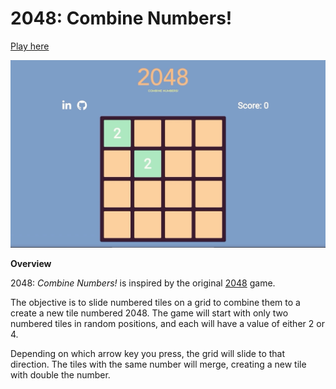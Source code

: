 # 2048: Combine Numbers!

[Play here](https://apolloskim.github.io/that-game-app/)

![Alt Text](2048-demo.gif)

**Overview**

2048: *Combine Numbers!* is inspired by the original [2048](https://play2048.co/) game.

The objective is to slide numbered tiles on a grid to combine them to a create a new tile numbered 2048. The game will start with only two numbered tiles in random positions, and each will have a value of either 2 or 4.

Depending on which arrow key you press, the grid will slide to that direction. The tiles with the same number will merge, creating a new tile with double the number.
